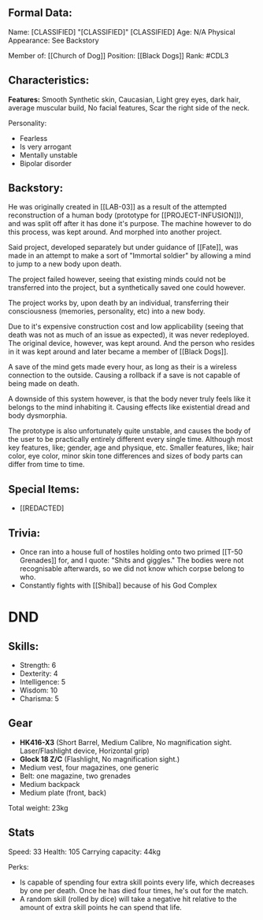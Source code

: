 ## Formal Data:
Name: \[CLASSIFIED] "\[CLASSIFIED]" \[CLASSIFIED]
Age: N/A
Physical Appearance: See Backstory

Member of: [[Church of Dog]]
Position: [[Black Dogs]]
Rank: #CDL3 

## Characteristics:
**Features:** Smooth Synthetic skin, Caucasian, Light grey eyes, dark hair, average muscular build, No facial features, Scar the right side of the neck.

Personality:
- Fearless
- Is very arrogant
- Mentally unstable
- Bipolar disorder
## Backstory:
He was originally created in [[LAB-03]] as a result of the attempted reconstruction of a human body (prototype for [[PROJECT-INFUSION]]), and was split off after it has done it's purpose. The machine however to do this process, was kept around. And morphed into another project.

Said project, developed separately but under guidance of [[Fate]], was made in an attempt to make a sort of "Immortal soldier" by allowing a mind to jump to a new body upon death.

The project failed however, seeing that existing minds could not be transferred into the project, but a synthetically saved one could however.

The project works by, upon death by an individual, transferring their consciousness (memories, personality, etc) into a new body.

Due to it's expensive construction cost and low applicability (seeing that death was not as much of an issue as expected), it was never redeployed. The original device, however, was kept around. And the person who resides in it was kept around and later became a member of [[Black Dogs]].

A save of the mind gets made every hour, as long as their is a wireless connection to the outside. Causing a rollback if a save is not capable of being made on death.

A downside of this system however, is that the body never truly feels like it belongs to the mind inhabiting it. Causing effects like existential dread and body dysmorphia.

The prototype is also unfortunately quite unstable, and causes the body of the user to be practically entirely different every single time. Although most key features, like; gender, age and physique, etc. Smaller features, like; hair color, eye color, minor skin tone differences and sizes of body parts can differ from time to time.
## Special Items:
- \[\[REDACTED]

## Trivia:
- Once ran into a house full of hostiles holding onto two primed [[T-50 Grenades]] for, and I quote: "Shits and giggles."
  The bodies were not recognisable afterwards, so we did not know which corpse belong to who. 
- Constantly fights with [[Shiba]] because of his God Complex

# DND
## Skills:
- Strength: 6
- Dexterity: 4
- Intelligence: 5
- Wisdom: 10
- Charisma: 5

## Gear
- **HK416-X3** (Short Barrel, Medium Calibre, No magnification sight. Laser/Flashlight device, Horizontal grip)
- **Glock 18 Z/C** (Flashlight, No magnification sight.)
- Medium vest, four magazines, one generic
- Belt: one magazine, two grenades
- Medium backpack
- Medium plate (front, back)

Total weight: 23kg

## Stats
Speed: 33
Health: 105
Carrying capacity: 44kg

Perks:
- Is capable of spending four extra skill points every life, which decreases by one per death. Once he has died four times, he's out for the match.
- A random skill (rolled by dice) will take a negative hit relative to the amount of extra skill points he can spend that life.